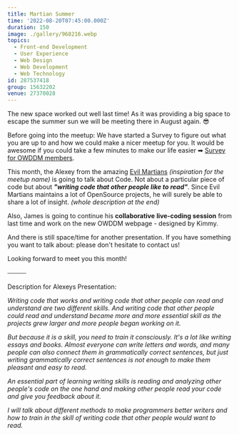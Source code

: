 ```yaml
---
title: Martian Summer
time: '2022-08-20T07:45:00.000Z'
duration: 150
image: ./gallery/968216.webp
topics:
  - Front-end Development
  - User Experience
  - Web Design
  - Web Development
  - Web Technology
id: 287537418
group: 15632202
venue: 27370028
---
```


The new space worked out well last time! As it was providing a big space to escape the summer sun we will be meeting there in August again. 😎

Before going into the meetup: We have started a Survey to figure out what you are up to and how we could make a nicer meetup for you. It would be awesome if you could take a few minutes to make our life easier ➡︎ [Survey for OWDDM members](https://docs.google.com/forms/d/e/1FAIpQLSfzo6DecghqIfir5O-2eiuQXPf81j97XcOCVEr6eJgUSEGeMw/viewform).

This month, the Alexey from the amazing [Evil Martians](https://evilmartians.com/) *(inspiration for the meetup name)* is going to talk about Code. Not about a particular piece of code but about ***"writing code that other people like to read"***. Since Evil Martians maintains a lot of OpenSource projects, he will surely be able to share a lot of insight. *(whole description at the end)*

Also, James is going to continue his **collaborative** **live-coding session** from last time and work on the new OWDDM webpage - designed by Kimmy.

And there is still space/time for another presentation. If you have something you want to talk about: please don't hesitate to contact us!

Looking forward to meet you this month!

⎯⎯⎯⎯⎯⎯

Description for Alexeys Presentation:

*Writing code that works and writing code that other people can read and understand are two different skills. And writing code that other people could read and understand became more and more essential skill as the projects grew larger and more people began working on it.*

*But because it is a skill, you need to train it consciously. It's a lot like writing essays and books. Almost everyone can write letters and words, and many people can also connect them in grammatically correct sentences, but just writing grammatically correct sentences is not enough to make them pleasant and easy to read.*

*An essential part of learning writing skills is reading and analyzing other people's code on the one hand and making other people read your code and give you feedback about it.*

*I will talk about different methods to make programmers better writers and how to train in the skill of writing code that other people would want to read.*
